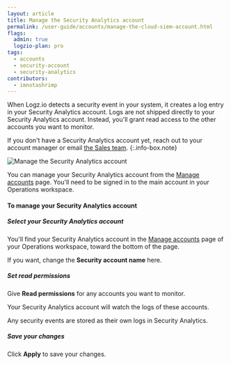 ```yaml
---
layout: article
title: Manage the Security Analytics account
permalink: /user-guide/accounts/manage-the-cloud-siem-account.html
flags:
  admin: true
  logzio-plan: pro
tags:
  - accounts
  - security-account
  - security-analytics
contributors:
  - imnotashrimp
---
```


When Logz.io detects a security event in your system,
it creates a log entry in your Security Analytics account.
Logs are not shipped directly to your Security Analytics account.
Instead, you'll grant read access to the other accounts you want to monitor.

If you don't have a Security Analytics account yet,
reach out to your account manager or email [the Sales team](mailto:sales@logz.io).
{:.info-box.note}

![Manage the Security Analytics account]({{site.baseurl}}/images/accounts/manage-security-account.png)

You can manage your Security Analytics account
from the [Manage accounts](https://app.logz.io/#/dashboard/settings/manage-accounts) page.
You'll need to be signed in to the main account in your Operations workspace.

#### To manage your Security Analytics account

<div class="tasklist">

##### Select your Security Analytics account

You'll find your Security Analytics account
in the [Manage accounts](https://app.logz.io/#/dashboard/settings/manage-accounts) page
of your Operations workspace,
toward the bottom of the page.

If you want, change the **Security account name** here.

##### Set read permissions

Give **Read permissions** for any accounts you want to monitor.

Your Security Analytics account will watch the logs of these accounts.

Any security events are stored as their own logs in Security Analytics.

##### Save your changes

Click **Apply** to save your changes.

</div>

